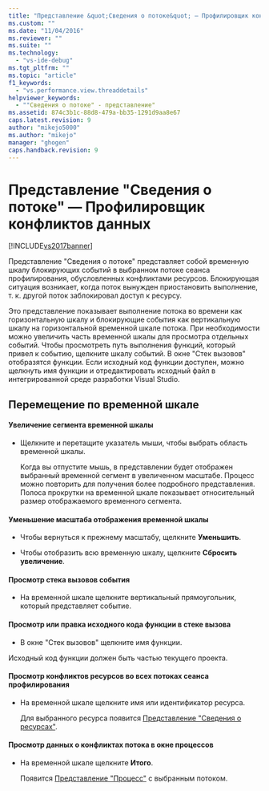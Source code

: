 ```yaml
---
title: "Представление &quot;Сведения о потоке&quot; — Профилировщик конфликтов данных | Microsoft Docs"
ms.custom: ""
ms.date: "11/04/2016"
ms.reviewer: ""
ms.suite: ""
ms.technology: 
  - "vs-ide-debug"
ms.tgt_pltfrm: ""
ms.topic: "article"
f1_keywords: 
  - "vs.performance.view.threaddetails"
helpviewer_keywords: 
  - ""Сведения о потоке" - представление"
ms.assetid: 874c3b1c-88d8-479a-bb35-1291d9aa8e67
caps.latest.revision: 9
author: "mikejo5000"
ms.author: "mikejo"
manager: "ghogen"
caps.handback.revision: 9
---
```

# Представление &quot;Сведения о потоке&quot; — Профилировщик конфликтов данных
[!INCLUDE[vs2017banner](../code-quality/includes/vs2017banner.md)]

Представление "Сведения о потоке" представляет собой временную шкалу блокирующих событий в выбранном потоке сеанса профилирования, обусловленных конфликтами ресурсов.  Блокирующая ситуация возникает, когда поток вынужден приостановить выполнение, т. к. другой поток заблокировал доступ к ресурсу.  
  
 Это представление показывает выполнение потока во времени как горизонтальную шкалу и блокирующие события как вертикальную шкалу на горизонтальной временной шкале потока.  При необходимости можно увеличить часть временной шкалы для просмотра отдельных событий.  Чтобы просмотреть путь выполнения функций, который привел к событию, щелкните шкалу событий.  В окне "Стек вызовов" отобразятся функции.  Если исходный код функции доступен, можно щелкнуть имя функции и отредактировать исходный файл в интегрированной среде разработки Visual Studio.  
  
## Перемещение по временной шкале  
  
#### Увеличение сегмента временной шкалы  
  
-   Щелкните и перетащите указатель мыши, чтобы выбрать область временной шкалы.  
  
     Когда вы отпустите мышь, в представлении будет отображен выбранный временной сегмент в увеличенном масштабе.  Процесс можно повторить для получения более подробного представления.  Полоса прокрутки на временной шкале показывает относительный размер отображаемого временного сегмента.  
  
#### Уменьшение масштаба отображения временной шкалы  
  
-   Чтобы вернуться к прежнему масштабу, щелкните **Уменьшить**.  
  
-   Чтобы отобразить всю временную шкалу, щелкните **Сбросить увеличение**.  
  
#### Просмотр стека вызовов события  
  
-   На временной шкале щелкните вертикальный прямоугольник, который представляет событие.  
  
#### Просмотр или правка исходного кода функции в стеке вызова  
  
-   В окне "Стек вызовов" щелкните имя функции.  
  
 Исходный код функции должен быть частью текущего проекта.  
  
#### Просмотр конфликтов ресурсов во всех потоках сеанса профилирования  
  
-   На временной шкале щелкните имя или идентификатор ресурса.  
  
     Для выбранного ресурса появится [Представление "Сведения о ресурсах"](../profiling/resource-details-view-contention-data.md).  
  
#### Просмотр данных о конфликтах потока в окне процессов  
  
-   На временной шкале щелкните **Итого**.  
  
     Появится [Представление "Процесс"](../profiling/process-view-contention-data.md) с выбранным потоком.